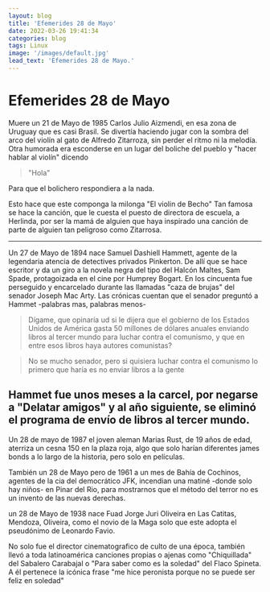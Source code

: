 ```yaml
---
layout: blog
title: 'Efemerides 28 de Mayo'
date: 2022-03-26 19:41:34
categories: blog
tags: Linux
image: '/images/default.jpg'
lead_text: 'Efemerides 28 de Mayo.'
---
```


# Efemerides 28 de Mayo

Muere un 21 de Mayo de 1985 Carlos Julio Aizmendi, en esa zona de Uruguay que es casi Brasil. Se divertía haciendo jugar con la sombra del arco del violín al gato de Alfredo Zitarroza, sin perder el ritmo ni la melodía.  Otra humorada era esconderse en un lugar del boliche del pueblo y "hacer hablar al violín" dicendo 

> "Hola"

Para que el bolichero respondiera a la nada.

Esto hace que este componga la milonga "El violin de Becho" Tan famosa se hace la canción, que le cuesta el puesto de directora de escuela, a Herlinda, por ser la mamá de alguien que haya inspirado una canción de parte de alguien tan peligroso como Zitarrosa.  

---

Un 27 de Mayo de 1894 nace Samuel Dashiell Hammett, agente de la legendaria atencia de detectives privados Pinkerton.  De allí que se hace escritor y da un giro a la novela negra del tipo del Halcón Maltes, Sam Spade, protagoizada en el cine por Humprey Bogart.  En los cincuenta fue perseguido y encarcelado durante las llamadas "caza de brujas" del senador Joseph Mac Arty.  Las crónicas cuentan que el senador preguntó a Hammet -palabras mas, palabras menos-

> Dígame, que opinaría ud si le dijera que el gobierno de los Estados Unidos de América gasta 50 millones de dólares anuales enviando libros al tercer mundo para luchar contra el comunismo, y que en entre esos libros haya autores comunistas?

> No se mucho senador, pero si quisiera luchar contra el comunismo lo primero que haría es no enviar libros a la gente

Hammet fue unos meses a la carcel, por negarse a "Delatar amigos" y al año siguiente, se eliminó el programa de envío de libros al tercer mundo.
--

Un 28 de mayo de 1987 el joven aleman Marias Rust, de 19 años de edad, aterriza un cesna 150 en la plaza roja, algo que solo harían diferentes james bonds a lo largo de la historia, pero solo en películas.

También un 28 de Mayo pero de 1961 a un mes de Bahía de Cochinos, agentes de la cia del democrático JFK, incendian una matiné -donde solo hay niños- en Pinar del Rio, para mostrarnos que el método del terror no es un invento de las nuevas derechas.

un 28 de Mayo de 1938 nace Fuad Jorge Juri Oliveira en Las Catitas, Mendoza, Oliveira, como el novio de la Maga solo que este adopta el pseudónimo de Leonardo Favio.

No solo fue el director cinematografico de culto de una época, también llevó a toda latinoamérica canciones propias o ajenas como "Chiquillada" del Sabalero Carabajal o "Para saber como es la soledad" del Flaco Spineta. A él pertenece la icónica frase "me hice peronista porque no se puede ser feliz en soledad"


